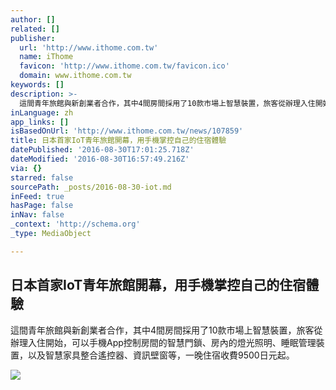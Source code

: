 ```yaml
---
author: []
related: []
publisher:
  url: 'http://www.ithome.com.tw'
  name: iThome
  favicon: 'http://www.ithome.com.tw/favicon.ico'
  domain: www.ithome.com.tw
keywords: []
description: >-
  這間青年旅館與新創業者合作，其中4間房間採用了10款市場上智慧裝置，旅客從辦理入住開始，可以手機App控制房間的智慧門鎖、房內的燈光照明、睡眠管理裝置，以及智慧家具整合遙控器、資訊壁窗等，一晚住宿收費9500日元起。
inLanguage: zh
app_links: []
isBasedOnUrl: 'http://www.ithome.com.tw/news/107859'
title: 日本首家IoT青年旅館開幕，用手機掌控自己的住宿體驗
datePublished: '2016-08-30T17:01:25.718Z'
dateModified: '2016-08-30T16:57:49.216Z'
via: {}
starred: false
sourcePath: _posts/2016-08-30-iot.md
inFeed: true
hasPage: false
inNav: false
_context: 'http://schema.org'
_type: MediaObject

---
```

<article style=""><h1>日本首家IoT青年旅館開幕，用手機掌控自己的住宿體驗</h1><p>這間青年旅館與新創業者合作，其中4間房間採用了10款市場上智慧裝置，旅客從辦理入住開始，可以手機App控制房間的智慧門鎖、房內的燈光照明、睡眠管理裝置，以及智慧家具整合遙控器、資訊壁窗等，一晚住宿收費9500日元起。</p><img src="http://static4.ithome.com.tw/sites/default/files/field/image/iot_double-1.jpg" /></article>